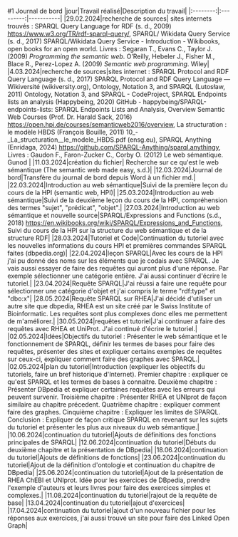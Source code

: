 #1 Journal de bord
|jour|Travail réalisé|Description du travail|
|:--------:|:---------:|-----------|
|29.02.2024|recherche de sources| sites internets trouvés :   SPARQL Query Language for RDF (s. d., 2009) https://www.w3.org/TR/rdf-sparql-query/,    SPARQL/ Wikidata Query Service (s. d., 2017) SPARQL/Wikidata Query Service - Introduction - Wikibooks, open books for an open world. Livres : Segaran T., Evans C., Taylor J. (2009) *Programming the semantic web*. O’Reilly,   Hebeler J., Fisher M., Blace R., Perez-Lopez A. (2009) *Semantic web programming*. Wiley|
|4.03.2024|recherche de sources|sites internet : SPARQL Protocol and RDF Query Language (s. d., 2017) SPARQL Protocol and RDF Query Language — Wikiversité (wikiversity.org),   Ontology, Notation 3, and SPARQL (Lutosław, 2011) Ontology, Notation 3, and SPARQL - CodeProject,   SPARQL Endpoints lists an analysis (Happybeing, 2020) GitHub - happybeing/SPARQL-endpoints-lists: SPARQL Endpoints Lists and Analysis,  Overview Semantic Web Courses (Prof. Dr. Harald Sack, 2016) https://open.hpi.de/courses/semanticweb2016/overview,   La structuration : le modèle HBDS (François Bouille, 2011) 10_-_La_structuration__le_modele_HBDS.pdf (ensg.eu), SPARQL Anything (Enridaga, 2024) https://github.com/SPARQL-Anything/sparql.anythingy, Livres : Gaudon F., Faron-Zucker C., Corby O. (2012) Le web sémantique. Gunod |
|11.03.2024|création du fichier| Recherche sur ce qu'est le web sémantique (The semantic web made easy, s.d.)|
|12.03.2024|Journal de bord|Transfère du journal de bord depuis Word à un fichier md.|
|22.03.2024|Introduction au web sémantique|Suivi de la première leçon du cours de la HPI (semantic web, HPI)|
|25.03.2024|Introduction au web sémantique|Suivi de la deuxième leçon du cours de la HPI, compréhension des termes "sujet", "prédicat", "objet".|
|27.03.2024|Introduction au web sémantique et nouvelle source|SPARQL/Expressions and Functions (s.d., 2018) https://en.wikibooks.org/wiki/SPARQL/Expressions_and_Functions, Suivi du cours de la HPI sur la structure du web sémantique et de la structure RDF|
|28.03.2024|Tutoriel et Code|Continuation du tutoriel avec les nouvelles informations du cours HPI et premières commandes SPARQL faites (dbpedia.org)|
|22.04.2024|leçon SPARQL|Avec les cours de la HPI j'ai pu donné des noms sur les éléments que je codais avec SPARQL. Je vais aussi essayer de faire des requêtes qui auront plus d'une réponse. Par exemple sélectionner une catégorie entière. J'ai aussi continuer d'écrire le tutoriel.|
|23.04.2024|Requête SPARQL|J'ai réussi a faire une requête pour sélectionner une catégorie d'objet et j'ai compris le terme "rdf:type" et "dbo:x"|
|28.05.2024|Requête SPARQL sur RHEA|J'ai décidé d'utiliser un autre site que dbpedia, RHEA est un site créé par le Swiss Institute of Bioinformatic. Les requêtes sont plus complexes donc elles me permettent de m'améliorer.|
|30.05.2024|requêtes et tutoriel|J'ai continuer a faire des requêtes avec RHEA et UniProt. J'ai continué d'écrire le tutoriel.|
|02.05.2024|Idées|Objectifs du tutoriel : Présenter le web sémantique et le fonctionnement de SPARQL, définir les termes de bases pour faire des requêtes, présenter des sites et expliquer certains exemples de requêtes sur ceux-ci, expliquer comment faire des graphes avec SPARQL.|
|02.05.2024|plan du tutoriel|Introduction (expliquer les objectifs du tutoriels, faire un bref historique d'Internet). Premier chapitre : expliquer ce qu'est SPARQL et les termes de bases à connaitre. Deuxième chapitre : Présenter DBpedia et expliquer certaines requêtes avec les erreurs qui peuvent survenir. Troisième chapitre : Présenter RHEA et UNIprot de façon similaire au chapitre précedent. Quatrième chapitre : expliquer comment faire des graphes. Cinquième chapitre : Expliquer les limites de SPARQL. Conclusion : Expliquer de façon critique SPARQL en revenant sur les sujets du tutoriel et présenter les plus aux niveaux du web sémantique.|
|10.06.2024|continuation du tutoriel|Ajouts de définitions des fonctions principales de SPARQL|
|12.06.2024|continuation du tutoriel|Débuts du deuxième chapitre et la présentation de DBpedia|
|18.06.2024|continuation du tutoriel|Ajouts de définitions de fonctions|
|23.06.2024|continuation du tutoriel|Ajout de la définition d'ontologie et continuation du chapitre de DBpedia|
|25.06.2024|continuation du tutoriel|Ajout de la présentation de RHEA ChEBI et UNIprot. Idée pour les exercices de DBpedia, prendre l'exemple d'auteurs et leurs livres pour faire des exercices simples et complexes.|
|11.08.2024|continuation du tutoriel|rajout de la requête de base|
|13.04.2024|continuation du tutoriel|ajout d'exercices|
|17.04.2024|continuation du tutoriel|ajout d'un nouveau fichier pour les réponses aux exercices, j'ai aussi trouvé un site pour faire des Linked Open Graph|